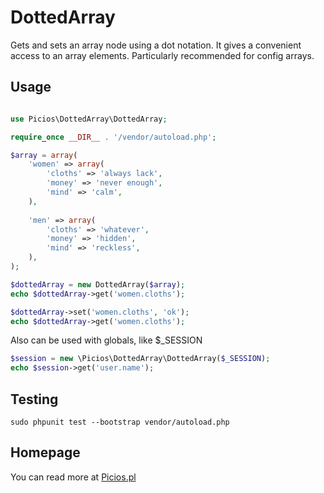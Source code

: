 
# DottedArray

Gets and sets an array node using a dot notation.
It gives a convenient access to an array elements.
Particularly recommended for config arrays.

## Usage

``` php

use Picios\DottedArray\DottedArray;

require_once __DIR__ . '/vendor/autoload.php';

$array = array(
	'women' => array(
		'cloths' => 'always lack',
		'money' => 'never enough',
		'mind' => 'calm',
	),
	
	'men' => array(
		'cloths' => 'whatever',
		'money' => 'hidden',
		'mind' => 'reckless',
	),
);

$dottedArray = new DottedArray($array);
echo $dottedArray->get('women.cloths');

$dottedArray->set('women.cloths', 'ok');
echo $dottedArray->get('women.cloths');
```

Also can be used with globals, like $_SESSION

``` php
$session = new \Picios\DottedArray\DottedArray($_SESSION);
echo $session->get('user.name');
```

## Testing
```
sudo phpunit test --bootstrap vendor/autoload.php
```
## Homepage

You can read more at [Picios.pl](http://picios.pl/php-dotted-array/)